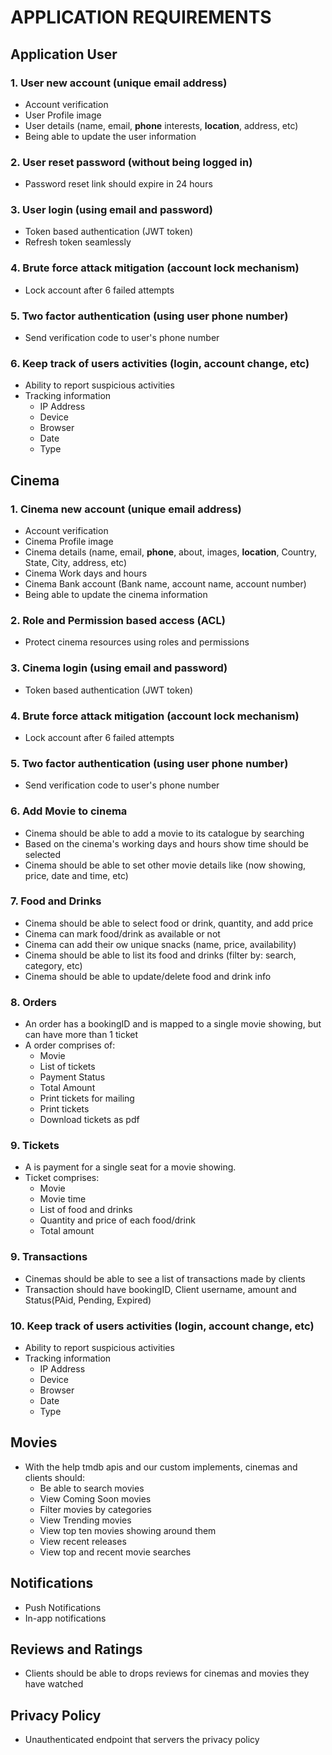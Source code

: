 # APPLICATION REQUIREMENTS

## Application User

### 1. User new account (unique email address)
* Account verification
* User Profile image
* User details (name, email, **phone** interests, **location**, address, etc)
* Being able to update the user information

### 2. User reset password (without being logged in)
* Password reset link should expire in 24 hours
### 3. User login (using email and password)
* Token based authentication (JWT token)
* Refresh token seamlessly
### 4. Brute force attack mitigation (account lock mechanism)
* Lock account after 6 failed attempts
### 5. Two factor authentication (using user phone number)
* Send verification code to user's phone number
### 6. Keep track of users activities (login, account change, etc)
* Ability to report suspicious activities
* Tracking information
  * IP Address
  * Device
  * Browser
  * Date 
  * Type

## Cinema

### 1. Cinema new account (unique email address)
* Account verification
* Cinema Profile image
* Cinema details (name, email, **phone**, about, images, **location**, Country, State, City, address, etc)
* Cinema Work days and hours
* Cinema Bank account (Bank name, account name, account number)
* Being able to update the cinema information

### 2. Role and Permission based access (ACL)
* Protect cinema resources using roles and permissions

### 3. Cinema login (using email and password)
* Token based authentication (JWT token)

### 4. Brute force attack mitigation (account lock mechanism)
* Lock account after 6 failed attempts

### 5. Two factor authentication (using user phone number)
* Send verification code to user's phone number

### 6. Add Movie to cinema 
* Cinema should be able to add a movie to its catalogue by searching
* Based on the cinema's working days and hours show time should be selected
* Cinema should be able to set other movie details like (now showing, price, date and time, etc)

### 7. Food and Drinks
* Cinema should be able to select food or drink, quantity, and add price
* Cinema can mark food/drink as available or not
* Cinema can add their ow unique snacks (name, price, availability)
* Cinema should be able to list its food and drinks (filter by: search, category, etc)
* Cinema should be able to update/delete food and drink info 

### 8. Orders
* An order has a bookingID and is mapped to a single movie showing, but can have more than 1 ticket
* A order comprises of:
  * Movie
  * List of tickets
  * Payment Status
  * Total Amount
  * Print tickets for mailing
  * Print tickets 
  * Download tickets as pdf

### 9. Tickets
* A is payment for a single seat for a movie showing.
* Ticket comprises:
  * Movie
  * Movie time
  * List of food and drinks
  * Quantity and price of each food/drink
  * Total amount

### 9. Transactions
* Cinemas should be able to see a list of transactions made by clients
* Transaction should have bookingID, Client username, amount and Status(PAid, Pending, Expired)

### 10. Keep track of users activities (login, account change, etc)
* Ability to report suspicious activities
* Tracking information
    * IP Address
    * Device
    * Browser
    * Date
    * Type

## Movies
* With the help tmdb apis and our custom implements, cinemas and clients should:
  * Be able to search movies
  * View Coming Soon movies
  * Filter movies by categories
  * View Trending movies
  * View top ten movies showing around them
  * View recent releases
  * View top and recent movie searches

## Notifications
* Push Notifications
* In-app notifications

## Reviews and Ratings
* Clients should be able to drops reviews for cinemas and movies they have watched

## Privacy Policy
* Unauthenticated endpoint that servers the privacy policy